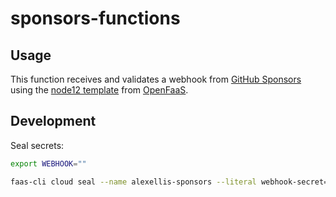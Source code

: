 # sponsors-functions

## Usage

This function receives and validates a webhook from [GitHub Sponsors](https://github.com/sponsors) using the [node12 template](https://github.com/openfaas/templates/) from [OpenFaaS](https://github.com/openfaas/).

## Development

Seal secrets:

```sh
export WEBHOOK=""

faas-cli cloud seal --name alexellis-sponsors --literal webhook-secret=$WEBHOOK
```

